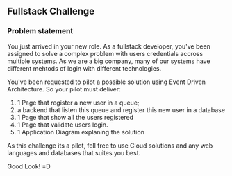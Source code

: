 ## Fullstack Challenge

### Problem statement

You just arrived in your new role. As a fullstack developer, you've been assigned to solve a complex problem with users credentials accross multiple systems. As we are a big company, many of our systems have different mehtods of login with different technologies. 

You've been requested to pilot a possible solution using Event Driven Architecture. So your pilot must deliver:

1. 1 Page that register a new user in a queue;
2. a backend that listen this queue and register this new user in a database
3. 1 Page that show all the users registered 
4. 1 Page that validate users login.
5. 1 Application Diagram explaning the solution

As this challenge its a pilot, fell free to use Cloud solutions and any web languages and databases that suites you best.

Good Look! =D
